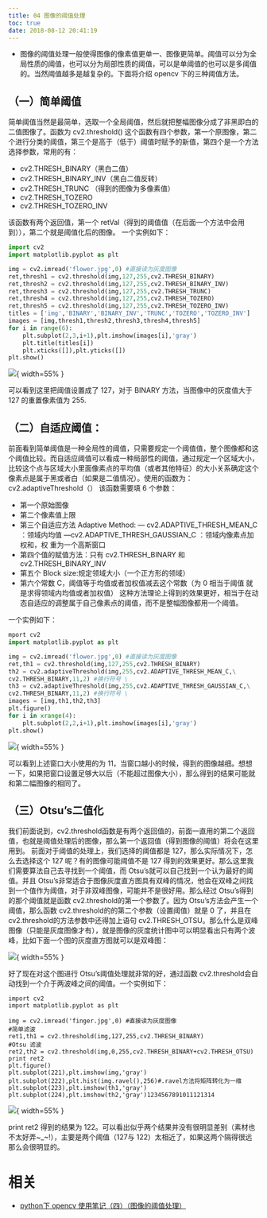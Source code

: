 ```yaml
---
title: 04 图像的阈值处理
toc: true
date: 2018-08-12 20:41:19
---
```



- 图像的阈值处理一般使得图像的像素值更单一、图像更简单。阈值可以分为全局性质的阈值，也可以分为局部性质的阈值，可以是单阈值的也可以是多阈值的。当然阈值越多是越复杂的。下面将介绍 opencv 下的三种阈值方法。

## （一）简单阈值

简单阈值当然是最简单，选取一个全局阈值，然后就把整幅图像分成了非黑即白的二值图像了。函数为 cv2.threshold()
这个函数有四个参数，第一个原图像，第二个进行分类的阈值，第三个是高于（低于）阈值时赋予的新值，第四个是一个方法选择参数，常用的有：

- cv2.THRESH_BINARY（黑白二值）
- cv2.THRESH_BINARY_INV（黑白二值反转）
- cv2.THRESH_TRUNC （得到的图像为多像素值）
- cv2.THRESH_TOZERO
- cv2.THRESH_TOZERO_INV

该函数有两个返回值，第一个 retVal（得到的阈值值（在后面一个方法中会用到）），第二个就是阈值化后的图像。
一个实例如下：

```python
import cv2
import matplotlib.pyplot as plt

img = cv2.imread('flower.jpg',0) #直接读为灰度图像
ret,thresh1 = cv2.threshold(img,127,255,cv2.THRESH_BINARY)
ret,thresh2 = cv2.threshold(img,127,255,cv2.THRESH_BINARY_INV)
ret,thresh3 = cv2.threshold(img,127,255,cv2.THRESH_TRUNC)
ret,thresh4 = cv2.threshold(img,127,255,cv2.THRESH_TOZERO)
ret,thresh5 = cv2.threshold(img,127,255,cv2.THRESH_TOZERO_INV)
titles = ['img','BINARY','BINARY_INV','TRUNC','TOZERO','TOZERO_INV']
images = [img,thresh1,thresh2,thresh3,thresh4,thresh5]
for i in range(6):
    plt.subplot(2,3,i+1),plt.imshow(images[i],'gray')
    plt.title(titles[i])
    plt.xticks([]),plt.yticks([])
plt.show()
```

![](http://images.iterate.site/blog/image/180812/8D5BfbhE72.png?imageslim){ width=55% }

可以看到这里把阈值设置成了 127，对于 BINARY 方法，当图像中的灰度值大于 127 的重置像素值为 255.

## （二）自适应阈值：

前面看到简单阈值是一种全局性的阈值，只需要规定一个阈值值，整个图像都和这个阈值比较。而自适应阈值可以看成一种局部性的阈值，通过规定一个区域大小，比较这个点与区域大小里面像素点的平均值（或者其他特征）的大小关系确定这个像素点是属于黑或者白（如果是二值情况）。使用的函数为：cv2.adaptiveThreshold（）
该函数需要填 6 个参数：

- 第一个原始图像
- 第二个像素值上限
- 第三个自适应方法 Adaptive Method:
  — cv2.ADAPTIVE_THRESH_MEAN_C ：领域内均值
  —cv2.ADAPTIVE_THRESH_GAUSSIAN_C ：领域内像素点加权和，权 重为一个高斯窗口
- 第四个值的赋值方法：只有 cv2.THRESH_BINARY 和 cv2.THRESH_BINARY_INV
- 第五个 Block size:规定领域大小（一个正方形的领域）
- 第六个常数 C，阈值等于均值或者加权值减去这个常数（为 0 相当于阈值 就是求得领域内均值或者加权值）
  这种方法理论上得到的效果更好，相当于在动态自适应的调整属于自己像素点的阈值，而不是整幅图像都用一个阈值。

一个实例如下：

```python
mport cv2
import matplotlib.pyplot as plt

img = cv2.imread('flower.jpg',0) #直接读为灰度图像
ret,th1 = cv2.threshold(img,127,255,cv2.THRESH_BINARY)
th2 = cv2.adaptiveThreshold(img,255,cv2.ADAPTIVE_THRESH_MEAN_C,\
cv2.THRESH_BINARY,11,2) #换行符号 \
th3 = cv2.adaptiveThreshold(img,255,cv2.ADAPTIVE_THRESH_GAUSSIAN_C,\
cv2.THRESH_BINARY,11,2) #换行符号 \
images = [img,th1,th2,th3]
plt.figure()
for i in xrange(4):
    plt.subplot(2,2,i+1),plt.imshow(images[i],'gray')
plt.show()
```

![](http://images.iterate.site/blog/image/180812/Fi6fkEFD5I.png?imageslim){ width=55% }

可以看到上述窗口大小使用的为 11，当窗口越小的时候，得到的图像越细。想想一下，如果把窗口设置足够大以后（不能超过图像大小），那么得到的结果可能就和第二幅图像的相同了。

## （三）Otsu’s二值化

我们前面说到，cv2.threshold函数是有两个返回值的，前面一直用的第二个返回值，也就是阈值处理后的图像，那么第一个返回值（得到图像的阈值）将会在这里用到。
前面对于阈值的处理上，我们选择的阈值都是 127，那么实际情况下，怎么去选择这个 127 呢？有的图像可能阈值不是 127 得到的效果更好。那么这里我们需要算法自己去寻找到一个阈值，而 Otsu’s就可以自己找到一个认为最好的阈值。并且 Otsu’s非常适合于图像灰度直方图具有双峰的情况，他会在双峰之间找到一个值作为阈值，对于非双峰图像，可能并不是很好用。那么经过 Otsu’s得到的那个阈值就是函数 cv2.threshold的第一个参数了。因为 Otsu’s方法会产生一个阈值，那么函数 cv2.threshold的的第二个参数（设置阈值）就是 0 了，并且在 cv2.threshold的方法参数中还得加上语句 cv2.THRESH_OTSU。那么什么是双峰图像（只能是灰度图像才有），就是图像的灰度统计图中可以明显看出只有两个波峰，比如下面一个图的灰度直方图就可以是双峰图：

![](http://images.iterate.site/blog/image/180812/je4DkHmbEF.png?imageslim){ width=55% }

好了现在对这个图进行 Otsu’s阈值处理就非常的好，通过函数 cv2.threshold会自动找到一个介于两波峰之间的阈值。一个实例如下：

```
import cv2
import matplotlib.pyplot as plt

img = cv2.imread('finger.jpg',0) #直接读为灰度图像
#简单滤波
ret1,th1 = cv2.threshold(img,127,255,cv2.THRESH_BINARY)
#Otsu 滤波
ret2,th2 = cv2.threshold(img,0,255,cv2.THRESH_BINARY+cv2.THRESH_OTSU)
print ret2
plt.figure()
plt.subplot(221),plt.imshow(img,'gray')
plt.subplot(222),plt.hist(img.ravel(),256)#.ravel方法将矩阵转化为一维
plt.subplot(223),plt.imshow(th1,'gray')
plt.subplot(224),plt.imshow(th2,'gray')1234567891011121314
```

![](http://images.iterate.site/blog/image/180812/ILCcae3JJ2.png?imageslim){ width=55% }

print ret2 得到的结果为 122。可以看出似乎两个结果并没有很明显差别（素材也不太好弄~_~!），主要是两个阈值（127与 122）太相近了，如果这两个隔得很远那么会很明显的。


# 相关

- [python下 opencv 使用笔记（四）（图像的阈值处理）](https://blog.csdn.net/on2way/article/details/46812121)
